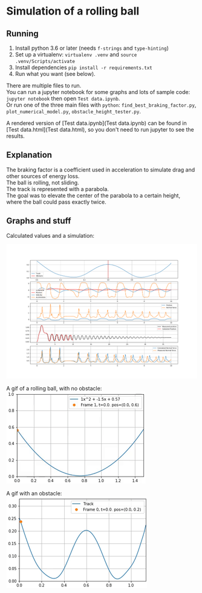 # Simulation of a rolling ball


## Running

1. Install python 3.6 or later (needs `f-strings` and `type-hinting`)
2. Set up a virtualenv: `virtualenv .venv` and `source .venv/Scripts/activate`
3. Install dependencies `pip install -r requirements.txt`
4. Run what you want (see below).

There are multiple files to run.  
You can run a jupyter notebook for some graphs and lots of sample code: `jupyter notebook` then open `Test data.ipynb`.  
Or run one of the three main files with `python`: `find_best_braking_factor.py`, `plot_numerical_model.py`, `obstacle_height_tester.py`.

A rendered version of [Test data.ipynb](Test data.ipynb) can be found in 
[Test data.html](Test data.html), so you don't need to run jupyter to see the results.

## Explanation


The braking factor is a coefficient used in acceleration to simulate drag and other sources of energy loss.  
The ball is rolling, not sliding.  
The track is represented with a parabola.  
The goal was to elevate the center of the parabola to a certain height, where the ball could pass exactly twice.

## Graphs and stuff

Calculated values and a simulation:

![Calulated values](out/figure_graphs_all.png)

A gif of a rolling ball, with no obstacle:  
![Rolling ball](out/1-simple-curve-ball.gif)

A gif with an obstacle:  
![Rolling ball with obstacle](out/2-real-track-data.gif)



